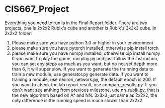 # CIS667_Project
Everything you need to run is in the Final Report folder.
There are two projects, one is 2x2x2 Rubik's cube and another is Rubik's 3x3x3 cube.
In 2x2x2 folder:
1. Please make sure you have python 3.0 or higher in your environment
2. please make sure you have pytorch installed, otherwise pip install torch
3. please make sure you have numpy installed, otherwise pip install numpy
If you want to play the game, run play.py and just follow the instruction, you can set any steps as much as you want, but do not set depth more than 6, it will super slow.
If you want to generate the trainning data to train a new module, use generator.py generate data.
If you want to training a module, use neuron_network.py, the default epoch is 200.
If you want to check the lab report result, use compare_results.py.
If you don't want see anthing from previous milestone, use nn_rubik.py, that is the new algorithm based on A* and NN.
3x3x3 just same as 2x2x2, the only difference is the running speed is much slower than 2x2x2.
